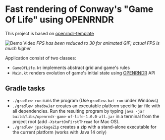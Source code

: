 # Fast rendering of Conway's "Game Of Life" using OPENRNDR

This project is based on [openrndr-template](https://github.com/openrndr/openrndr-template)

![Demo Video](demo.gif)
_FPS has been reduced to 30 for animated GIF; actual FPS is much higher_

Application consist of two classes:

* `GameOfLife.kt` implements abstract grid and game's rules 
* `Main.kt` renders evolution of game's initial state using [OPENRNDR](https://openrndr.org) API

## Gradle tasks

 - `./gradlew run` runs the program (Use `gradlew.bat run` under Windows)
 - `./gradlew shadowJar` creates an executable platform specific jar file with all dependencies. Run the resulting program by typing `java -jar build/libs/openrndr-game-of-life-1.0.0-all.jar` in a terminal from the project root (add `-XstartOnFirstThread` for Mac OS).
 - `./gradlew jpackageZip` creates a zip with a stand-alone executable for the current platform (works with Java 14 only)

